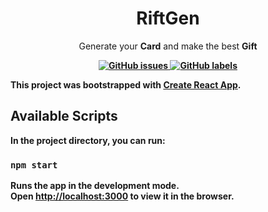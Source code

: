 <h1  align="center">
RiftGen
</h1>
<p align="center">
	Generate your <strong>Card</strong> and make the best <strong>Gift<strong>
</p>

<p align="center">
  <a href="https://github.com/userexynos/ZWallet-HTML-Project/blob/master/LICENSE">
    <img src="https://img.shields.io/github/issues/adavijit/RiftGen" alt="GitHub issues" />
  </a>
  <a href="https://github.com/userexynos/ZWallet-HTML-Project/blob/master/LICENSE">
    <img src="https://img.shields.io/github/labels/adavijit/RiftGen/help%20wanted" alt="GitHub labels" />
  </a>
</p>

This project was bootstrapped with [Create React App](https://github.com/facebook/create-react-app).

## Available Scripts

In the project directory, you can run:

### `npm start`

Runs the app in the development mode.<br />
Open [http://localhost:3000](http://localhost:3000) to view it in the browser.
